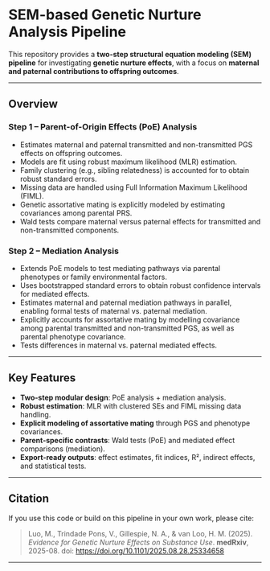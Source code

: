 # SEM-based Genetic Nurture Analysis Pipeline

This repository provides a **two-step structural equation modeling (SEM) pipeline** for investigating **genetic nurture effects**, with a focus on **maternal and paternal contributions to offspring outcomes**.

---

## Overview

###  Step 1 – Parent-of-Origin Effects (PoE) Analysis
- Estimates maternal and paternal transmitted and non-transmitted PGS effects on offspring outcomes.  
- Models are fit using robust maximum likelihood (MLR) estimation.  
- Family clustering (e.g., sibling relatedness) is accounted for to obtain robust standard errors.  
- Missing data are handled using Full Information Maximum Likelihood (FIML).  
- Genetic assortative mating is explicitly modeled by estimating covariances among parental PRS.  
- Wald tests compare maternal versus paternal effects for transmitted and non-transmitted components.  

###  Step 2 – Mediation Analysis
- Extends PoE models to test mediating pathways via parental phenotypes or family environmental factors.  
- Uses bootstrapped standard errors to obtain robust confidence intervals for mediated effects.  
- Estimates maternal and paternal mediation pathways in parallel, enabling formal tests of maternal vs. paternal mediation.  
- Explicitly accounts for assortative mating by modelling covariance among parental transmitted and non-transmitted PGS, as well as parental phenotype covariance.  
- Tests differences in maternal vs. paternal mediated effects.  

---

##   Key Features
- **Two-step modular design**: PoE analysis + mediation analysis.  
- **Robust estimation**: MLR with clustered SEs and FIML missing data handling.  
- **Explicit modeling of assortative mating** through PGS and phenotype covariances.  
- **Parent-specific contrasts**: Wald tests (PoE) and mediated effect comparisons (mediation).  
- **Export-ready outputs**: effect estimates, fit indices, R², indirect effects, and statistical tests.  

---

##    Citation
If you use this code or build on this pipeline in your own work, please cite:

> Luo, M., Trindade Pons, V., Gillespie, N. A., & van Loo, H. M. (2025). *Evidence for Genetic Nurture Effects on Substance Use*. **medRxiv**, 2025-08. doi: https://doi.org/10.1101/2025.08.28.25334658 

---
